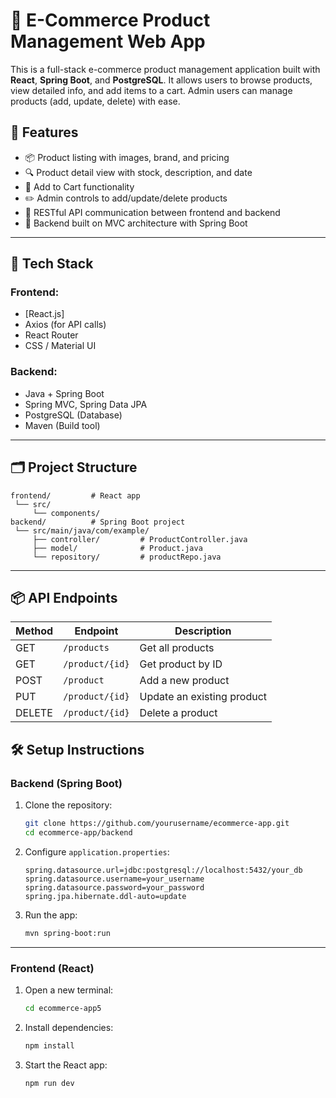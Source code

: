 
# 🛒 E-Commerce Product Management Web App

This is a full-stack e-commerce product management application built with **React**, **Spring Boot**, and **PostgreSQL**. It allows users to browse products, view detailed info, and add items to a cart. Admin users can manage products (add, update, delete) with ease.
## 🚀 Features

- 📦 Product listing with images, brand, and pricing
- 🔍 Product detail view with stock, description, and date
- 🛒 Add to Cart functionality
- ✏️ Admin controls to add/update/delete products
- 🔗 RESTful API communication between frontend and backend
- 🔧 Backend built on MVC architecture with Spring Boot

---

## 🧰 Tech Stack

### Frontend:
- [React.js]
- Axios (for API calls)
- React Router
- CSS / Material UI

### Backend:
- Java + Spring Boot
- Spring MVC, Spring Data JPA
- PostgreSQL (Database)
- Maven (Build tool)

---

## 🗂️ Project Structure

```
frontend/         # React app
 └── src/
     └── components/
backend/          # Spring Boot project
 └── src/main/java/com/example/
     ├── controller/         # ProductController.java
     ├── model/              # Product.java
     └── repository/         # productRepo.java
```

---

## 📦 API Endpoints

| Method | Endpoint           | Description                  |
|--------|--------------------|------------------------------|
| GET    | `/products`        | Get all products             |
| GET    | `/product/{id}`    | Get product by ID            |
| POST   | `/product`         | Add a new product            |
| PUT    | `/product/{id}`    | Update an existing product   |
| DELETE | `/product/{id}`    | Delete a product             |

## 🛠️ Setup Instructions

### Backend (Spring Boot)

1. Clone the repository:
   ```bash
   git clone https://github.com/yourusername/ecommerce-app.git
   cd ecommerce-app/backend
   ```

2. Configure `application.properties`:
   ```properties
   spring.datasource.url=jdbc:postgresql://localhost:5432/your_db
   spring.datasource.username=your_username
   spring.datasource.password=your_password
   spring.jpa.hibernate.ddl-auto=update
   ```

3. Run the app:
   ```bash
   mvn spring-boot:run
   ```

---

### Frontend (React)

1. Open a new terminal:
   ```bash
   cd ecommerce-app5
   ```

2. Install dependencies:
   ```bash
   npm install
   ```

3. Start the React app:
   ```bash
   npm run dev
   ```
